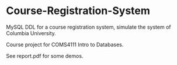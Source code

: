 # Course-Registration-System
MySQL DDL for a course registration system, simulate the system of Columbia University.

Course project for COMS4111 Intro to Databases.

See report.pdf for some demos.

